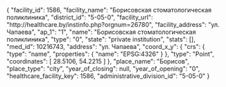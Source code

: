 {
    "facility_id": 1586,
    "facility_name": "Борисовская стоматологическая поликлиника",
    "district_id": "5-05-0",
    "facility_url": "http:\/\/healthcare.by\/instinfo.php?orgnum=26780",
    "facility_address": "ул. Чапаева",
    "ap_1": "1",
    "name": "Борисовская стоматологическая поликлиника",
    "type": "0",
    "state": "private institution",
    "stats": [],
    "med_id": 10216743,
    "address": "ул. Чапаева",
    "coord_x_y": {
        "crs": {
            "type": "name",
            "properties": {
                "name": "EPSG:4326"
            }
        },
        "type": "Point",
        "coordinates": [
            28.5106,
            54.2215
        ]
    },
    "place_name": "Борисов",
    "place_type": "city",
    "year_of_closing": null,
    "year_of_opening": "0",
    "healthcare_facility_key": 1586,
    "administrative_division_id": "5-05-0"
}